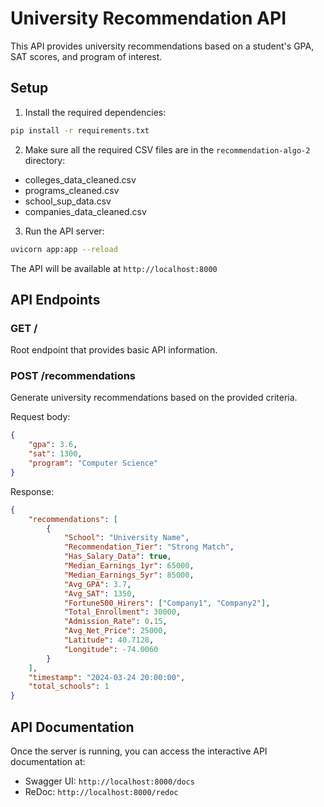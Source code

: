 # University Recommendation API

This API provides university recommendations based on a student's GPA, SAT scores, and program of interest.

## Setup

1. Install the required dependencies:
```bash
pip install -r requirements.txt
```

2. Make sure all the required CSV files are in the `recommendation-algo-2` directory:
- colleges_data_cleaned.csv
- programs_cleaned.csv
- school_sup_data.csv
- companies_data_cleaned.csv

3. Run the API server:
```bash
uvicorn app:app --reload
```

The API will be available at `http://localhost:8000`

## API Endpoints

### GET /
Root endpoint that provides basic API information.

### POST /recommendations
Generate university recommendations based on the provided criteria.

Request body:
```json
{
    "gpa": 3.6,
    "sat": 1300,
    "program": "Computer Science"
}
```

Response:
```json
{
    "recommendations": [
        {
            "School": "University Name",
            "Recommendation_Tier": "Strong Match",
            "Has_Salary_Data": true,
            "Median_Earnings_1yr": 65000,
            "Median_Earnings_5yr": 85000,
            "Avg_GPA": 3.7,
            "Avg_SAT": 1350,
            "Fortune500_Hirers": ["Company1", "Company2"],
            "Total_Enrollment": 30000,
            "Admission_Rate": 0.15,
            "Avg_Net_Price": 25000,
            "Latitude": 40.7128,
            "Longitude": -74.0060
        }
    ],
    "timestamp": "2024-03-24 20:00:00",
    "total_schools": 1
}
```

## API Documentation

Once the server is running, you can access the interactive API documentation at:
- Swagger UI: `http://localhost:8000/docs`
- ReDoc: `http://localhost:8000/redoc` 